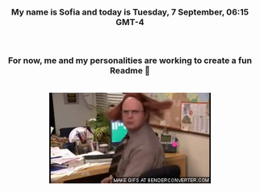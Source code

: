 


<div align="center">
<h3 >My name is Sofia and today is Tuesday, 7 September, 06:15 GMT-4</h3><br>
<h3 >For now, me and my personalities are working to create a fun Readme 👋
</h3><br>
<img src='img/dwight.gif' alt='working...'/>
</div>
